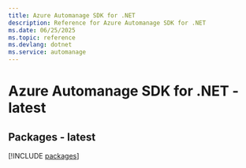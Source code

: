 ```yaml
---
title: Azure Automanage SDK for .NET
description: Reference for Azure Automanage SDK for .NET
ms.date: 06/25/2025
ms.topic: reference
ms.devlang: dotnet
ms.service: automanage
---
```

# Azure Automanage SDK for .NET - latest
## Packages - latest
[!INCLUDE [packages](automanage-index.md)]